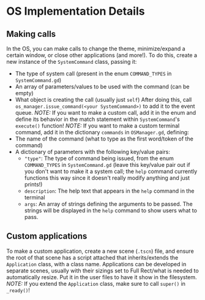 # OS Implementation Details

## Making calls
In the OS, you can make calls to change the theme, minimize/expand a certain window, or close other applications (and more!). To do this, create a new instance of the `SystemCommand` class, passing it:
- The type of system call (present in the enum `COMMAND_TYPES` in `SystemCommand.gd`)
- An array of parameters/values to be used with the command (can be empty)
- What object is creating the call (usually just `self`)
After doing this, call `os_manager.issue_command(<your SystemCommand>)` to add it to the event queue.
*NOTE:* If you want to make a custom call, add it in the enum and define its behavior in the match statement within `SystemCommand`'s `execute()` function!
*NOTE:* If you want to make a custom terminal command, add it in the dictionary `commands` in `OSManager.gd`, defining:
- The name of the command (what to type as the first word/token of the command)
- A dictionary of parameters with the following key/value pairs:
   - `"type"`: The type of command being issued, from the enum `COMMAND_TYPES` in `SystemCommand.gd` (leave this key/value pair out if you don't want to make it a system call; the `help` command currently functions this way since it doesn't really modify anything and just prints!)
   - `description`: The help text that appears in the `help` command in the terminal
   - `args`: An array of strings defining the arguments to be passed. The strings will be displayed in the `help` command to show users what to pass.

## Custom applications
To make a custom application, create a new scene (`.tscn`) file, and ensure the root of that scene has a script attached that inherits/extends the `Application` class, with a class name. Applications can be developed in separate scenes, usually with their sizings set to Full Rect/what is needed to automatically resize. Put it in the user files to have it show in the filesystem.
*NOTE:* If you extend the `Application` class, make sure to call `super()` in `_ready()`!